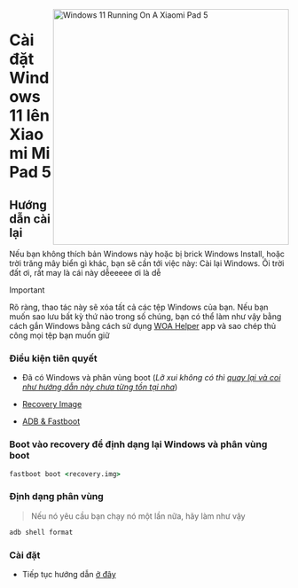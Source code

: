 <img align="right" src="https://raw.githubusercontent.com/erdilS/Port-Windows-11-Xiaomi-Pad-5/main/nabu.png" width="425" alt="Windows 11 Running On A Xiaomi Pad 5">


# Cài đặt Windows 11 lên Xiaomi Mi Pad 5

## Hướng dẫn cài lại
Nếu bạn không thích bản Windows này hoặc bị brick Windows Install, hoặc trời trăng mây biển gì khác, bạn sẽ cần tới việc này: Cài lại Windows. Ôi trời đất ơi, rất may là cái này dễeeeee ơi là dễ

> [!IMPORTANT]
> Rõ ràng, thao tác này sẽ xóa tất cả các tệp Windows của bạn. Nếu bạn muốn sao lưu bất kỳ thứ nào trong số chúng, bạn có thể làm như vậy bằng cách gắn Windows bằng cách sử dụng [WOA Helper](https://github.com/erdilS/Port-Windows-11-Xiaomi-Pad-5/releases/download/dualboot/woahelper.apk) app và sao chép thủ công mọi tệp bạn muốn giữ 

### Điều kiện tiên quyết

- Đã có Windows và phân vùng boot (*Lỡ xui không có thì [quay lại và coi như hướng dẫn này chưa từng tồn tại nha](/guide/Vietnamese/1-partition-vi.md)*)

- [Recovery Image](https://github.com/erdilS/Port-Windows-11-Xiaomi-Pad-5/releases/download/1.0/recovery.img)

- [ADB & Fastboot](https://developer.android.com/studio/releases/platform-tools)


### Boot vào recovery để định dạng lại Windows và phân vùng boot

```cmd
fastboot boot <recovery.img>
```
### Định dạng phân vùng
> Nếu nó yêu cầu bạn chạy nó một lần nữa, hãy làm như vậy
```cmd
adb shell format
```


### Cài đặt

- Tiếp tục hướng dẫn [ở đây](/guide/Vietnamese/2-install-vi.md#Thực-thi-msc)
